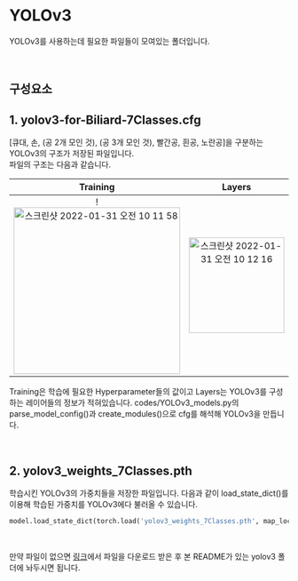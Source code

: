# YOLOv3

YOLOv3를 사용하는데 필요한 파일들이 모여있는 폴더입니다.

<br>

## 구성요소

## 1. yolov3-for-Biliard-7Classes.cfg
[큐대, 손, (공 2개 모인 것), (공 3개 모인 것), 빨간공, 흰공, 노란공]을 구분하는 YOLOv3의 구조가 저장된 파일입니다. 
<br>
파일의 구조는 다음과 같습니다.


Training            |  Layers
:-------------------------:|:-------------------------:
!<img width="300" alt="스크린샷 2022-01-31 오전 10 11 58" src="https://user-images.githubusercontent.com/50979281/151726358-e6770e86-8623-4c0b-ba0a-f3f10ebb3ddf.png">  |  <img width="172" alt="스크린샷 2022-01-31 오전 10 12 16" src="https://user-images.githubusercontent.com/50979281/151726366-b96ae73a-f6ef-4490-95a1-4bfd62c07d66.png">

Training은 학습에 필요한 Hyperparameter들의 값이고 Layers는 YOLOv3를 구성하는 레이어들의 정보가 적혀있습니다. codes/YOLOv3_models.py의 parse_model_config()과 create_modules()으로 cfg를 해석해 YOLOv3을 만듭니다.

<br>

## 2. yolov3_weights_7Classes.pth
학습시킨 YOLOv3의 가중치들을 저장한 파일입니다. 다음과 같이 load_state_dict()를 이용해 학습된 가중치를 YOLOv3에다 불러올 수 있습니다.

~~~python
model.load_state_dict(torch.load('yolov3_weights_7Classes.pth', map_location='cuda'))
~~~

<br>

만약 파일이 없으면 [링크](https://drive.google.com/file/d/1e7ddvkeBNNk3MQPlJ10klacODzXNdRC6/view?usp=sharing)에서 파일을 다운로드 받은 후 본 README가 있는 yolov3 폴더에 놔두시면 됩니다.



